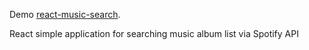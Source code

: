 Demo [react-music-search](http://nine-school.surge.sh/).


React simple application for searching music album list via Spotify API